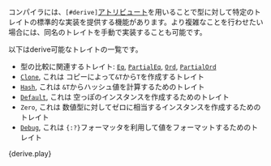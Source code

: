 <!-- The compiler is capable of providing basic implementations for some traits via
the `#[derive]` [attribute][attribute]. These traits can still be
manually implemented if a more complex behavior is required. -->
コンパイラには、`[#derive]`[アトリビュート][attribute]を用いることで型に対して特定のトレイトの標準的な実装を提供する機能があります。より複雑なことを行わせたい場合には、同名のトレイトを手動で実装することも可能です。

<!-- The following is a list of the "derivable" traits: -->
以下はderive可能なトレイトの一覧です。

<!-- * Comparison traits:
  [`Eq`][eq],
  [`PartialEq`][partial-eq],
  [`Ord`][ord],
  [`PartialOrd`][partial-ord]
* [`Clone`][clone],
  to create `T` from `&T` via a copy.
* [`Hash`][hash], to
  compute a hash from `&T`.
* [`Default`][default],
  to create an empty instance of a data type.
* `Zero`, to
  create a zero instance of a numeric data type.
* [`Debug`][debug], to
  format a value using the `{:?}` formatter. -->
* 型の比較に関連するトレイト:
  [`Eq`][eq],
  [`PartialEq`][partial-eq],
  [`Ord`][ord],
  [`PartialOrd`][partial-ord]
* [`Clone`][clone], これは
  コピーによって`&T`から`T`を作成するトレイト
* [`Hash`][hash], これは
  `&T`からハッシュ値を計算するためのトレイト
* [`Default`][default], これは
  空っぽのインスタンスを作成するためのトレイト
* `Zero`, これは
  数値型に対してゼロに相当するインスタンスを作成するためのトレイト
* [`Debug`][debug], これは
  `{:?}`フォーマッタを利用して値をフォーマットするためのトレイト


{derive.play}

[attribute]: ../attribute.html
[eq]: http://doc.rust-lang.org/std/cmp/trait.Eq.html
[partial-eq]: http://doc.rust-lang.org/std/cmp/trait.PartialEq.html
[ord]: http://doc.rust-lang.org/std/cmp/trait.Ord.html
[partial-ord]: http://doc.rust-lang.org/std/cmp/trait.PartialOrd.html
[clone]: http://doc.rust-lang.org/std/clone/trait.Clone.html
[hash]: http://doc.rust-lang.org/std/hash/trait.Hash.html
[default]: http://doc.rust-lang.org/std/default/trait.Default.html
[debug]: http://doc.rust-lang.org/std/fmt/trait.Debug.html
